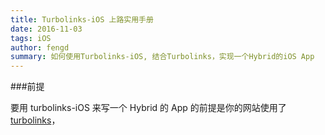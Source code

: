 ```yaml
---
title: Turbolinks-iOS 上路实用手册
date: 2016-11-03
tags: iOS
author: fengd
summary: 如何使用Turbolinks-iOS, 结合Turbolinks，实现一个Hybrid的iOS App
---
```


###前提

要用 turbolinks-iOS 来写一个 Hybrid 的 App 的前提是你的网站使用了 [turbolinks](https://github.com/turbolinks/turbolinks)，
